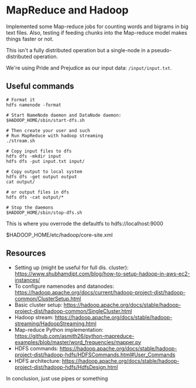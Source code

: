 # MapReduce and Hadoop
Implemented some Map-reduce jobs for counting words and bigrams in big text files. Also, testing if feeding chunks into the Map-reduce model makes things faster or not.

This isn't a fully distributed operation but a single-node in a pseudo-distributed operation. 

We're using Pride and Prejudice as our input data: `/input/input.txt`.

## Useful commands 
```
# Format it
hdfs namenode -format

# Start NameNode daemon and DataNode daemon:
$HADOOP_HOME/sbin/start-dfs.sh

# Then create your user and such
# Run MapReduce with hadoop streaming
./stream.sh

# Copy input files to dfs
hdfs dfs -mkdir input
hdfs dfs -put input.txt input/

# Copy output to local system
hdfs dfs -get output output
cat output/

# or output files in dfs
hdfs dfs -cat output/*

# Stop the daemons
$HADOOP_HOME/sbin/stop-dfs.sh
```

This is where you overrode the defaultfs to hdfs://localhost:9000

$HADOOP_HOME/etc/hadoop/core-site.xml

## Resources
* Setting up (might be useful for full dis. cluster): https://www.shubhamdipt.com/blog/how-to-setup-hadoop-in-aws-ec2-instances/ 
* To configure namenodes and datanodes: https://hadoop.apache.org/docs/current/hadoop-project-dist/hadoop-common/ClusterSetup.html 
* Basic cluster setup: https://hadoop.apache.org/docs/stable/hadoop-project-dist/hadoop-common/SingleCluster.html 
* Hadoop stream: https://hadoop.apache.org/docs/stable/hadoop-streaming/HadoopStreaming.html  
* Map-reduce Python implementation: https://github.com/asmith26/python-mapreduce-examples/blob/master/word_frequencies/mapper.py
* HDFS commands: https://hadoop.apache.org/docs/stable/hadoop-project-dist/hadoop-hdfs/HDFSCommands.html#User_Commands
* HDFS architecture: https://hadoop.apache.org/docs/stable/hadoop-project-dist/hadoop-hdfs/HdfsDesign.html

In conclusion, just use pipes or something
